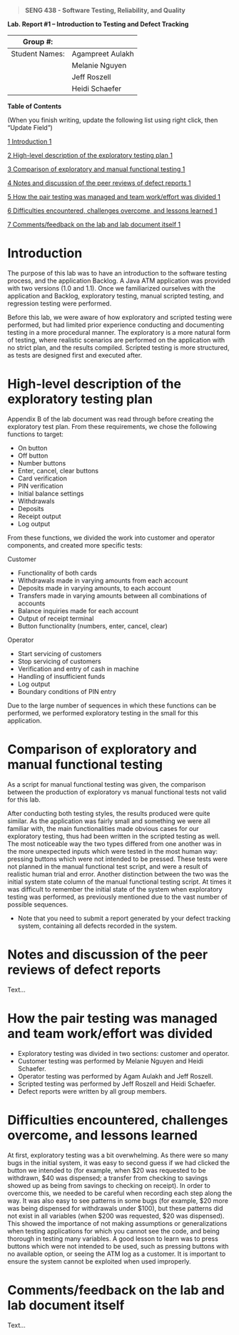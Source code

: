 >   **SENG 438 - Software Testing, Reliability, and Quality**

**Lab. Report \#1 – Introduction to Testing and Defect Tracking**

| Group \#:       |   |
|-----------------|---|
| Student Names:  | Agampreet Aulakh |
|                 | Melanie Nguyen |
|                 | Jeff Roszell |
|                 | Heidi Schaefer |

**Table of Contents**

(When you finish writing, update the following list using right click, then
“Update Field”)

[1 Introduction	1](#_Toc439194677)

[2 High-level description of the exploratory testing plan	1](#_Toc439194678)

[3 Comparison of exploratory and manual functional testing	1](#_Toc439194679)

[4 Notes and discussion of the peer reviews of defect reports	1](#_Toc439194680)

[5 How the pair testing was managed and team work/effort was
divided	1](#_Toc439194681)

[6 Difficulties encountered, challenges overcome, and lessons
learned	1](#_Toc439194682)

[7 Comments/feedback on the lab and lab document itself	1](#_Toc439194683)

# Introduction

The purpose of this lab was to have an introduction to the software testing
process, and the application Backlog. A Java ATM application was provided 
with two versions (1.0 and 1.1). Once we familiarized ourselves with the application
and Backlog, exploratory testing, manual scripted testing, and regression testing
were performed.

Before this lab, we were aware of how exploratory and scripted testing were performed,
but had limited prior experience conducting and documenting testing in a more procedural
manner. The exploratory is a more natural form of testing, where realistic scenarios
are performed on the application with no strict plan, and the results compiled. 
Scripted testing is more structured, as tests are designed first and executed after.

# High-level description of the exploratory testing plan

Appendix B of the lab document was read through before creating the exploratory test plan.
From these requirements, we chose the following functions to target:
-   On button
-   Off button
-   Number buttons
-   Enter, cancel, clear buttons
-   Card verification
-   PIN verification
-   Initial balance settings
-   Withdrawals
-   Deposits
-   Receipt output
-   Log output

From these functions, we divided the work into customer and operator components,
and created more specific tests:

Customer
-   Functionality of both cards
-   Withdrawals made in varying amounts from each account
-   Deposits made in varying amounts, to each account
-   Transfers made in varying amounts between all combinations of accounts
-   Balance inquiries made for each account
-   Output of receipt terminal
-   Button functionality (numbers, enter, cancel, clear)

Operator
-   Start servicing of customers
-   Stop servicing of customers
-   Verification and entry of cash in machine
-   Handling of insufficient funds
-   Log output
-   Boundary conditions of PIN entry

Due to the large number of sequences in which these functions can be performed,
we performed exploratory testing in the small for this application.

# Comparison of exploratory and manual functional testing

As a script for manual functional testing was given, the comparison between
the production of exploratory vs manual functional tests not valid for this lab.

After conducting both testing styles, the results produced were quite
similar. As the application was fairly small and something we were all
familiar with, the main functionalities made obvious cases for our 
exploratory testing, thus had been written in the scripted testing as well. 
The most noticeable way the two types differed from one another
was in the more unexpected inputs which were tested in the most human way:
pressing buttons which were not intended to be pressed. These tests were not
planned in the manual functional test script, and were a result of realistic
human trial and error. Another distinction between the two was the initial 
system state column of the manual functional testing script. At times it was 
difficult to remember the initial state of the system when exploratory testing 
was performed, as previously mentioned due to the vast number of possible sequences.


-   Note that you need to submit a report generated by your defect tracking
    system, containing all defects recorded in the system.

# Notes and discussion of the peer reviews of defect reports

Text…

# How the pair testing was managed and team work/effort was divided 

-   Exploratory testing was divided in two sections: customer and operator.
-   Customer testing was performed by Melanie Nguyen and Heidi Schaefer.
-   Operator testing was performed by Agam Aulakh and Jeff Roszell.
-   Scripted testing was performed by Jeff Roszell and Heidi Schaefer.
-   Defect reports were written by all group members.

# Difficulties encountered, challenges overcome, and lessons learned

At first, exploratory testing was a bit overwhelming. As there were so many bugs 
in the initial system, it was easy to second guess if we had clicked the button 
we intended to (for example, when $20 was requested to be withdrawn, $40 was dispensed; 
a transfer from checking to savings showed up as being from savings to checking 
on receipt). In order to overcome this, we needed to be careful when recording
each step along the way. It was also easy to see patterns in some bugs (for example,
$20 more was being dispensed for withdrawals under $100), but these patterns did not
exist in all variables (when $200 was requested, $20 was dispensed). This showed
the importance of not making assumptions or generalizations when testing applications
for which you cannot see the code, and being thorough in testing many variables.
A good lesson to learn was to press buttons which were not intended to be used,
such as pressing buttons with no available option, or seeing the ATM log as a customer.
It is important to ensure the system cannot be exploited when used improperly.

# Comments/feedback on the lab and lab document itself

Text…
